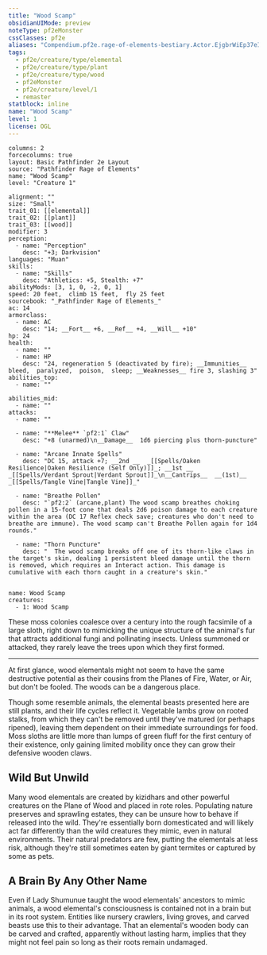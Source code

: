 ```yaml
---
title: "Wood Scamp"
obsidianUIMode: preview
noteType: pf2eMonster
cssClasses: pf2e
aliases: "Compendium.pf2e.rage-of-elements-bestiary.Actor.EjgbrWiEp37eIifZ" 
tags:
  - pf2e/creature/type/elemental
  - pf2e/creature/type/plant
  - pf2e/creature/type/wood
  - pf2eMonster
  - pf2e/creature/level/1
  - remaster
statblock: inline
name: "Wood Scamp"
level: 1
license: OGL
---
```


```statblock
columns: 2
forcecolumns: true
layout: Basic Pathfinder 2e Layout
source: "Pathfinder Rage of Elements"
name: "Wood Scamp"
level: "Creature 1"

alignment: ""
size: "Small"
trait_01: [[elemental]]
trait_02: [[plant]]
trait_03: [[wood]]
modifier: 3
perception:
  - name: "Perception"
    desc: "+3; Darkvision"
languages: "Muan"
skills:
  - name: "Skills"
    desc: "Athletics: +5, Stealth: +7"
abilityMods: [3, 1, 0, -2, 0, 1]
speed: 20 feet,  climb 15 feet,  fly 25 feet
sourcebook: "_Pathfinder Rage of Elements_"
ac: 14
armorclass:
  - name: AC
    desc: "14; __Fort__ +6, __Ref__ +4, __Will__ +10"
hp: 24
health:
  - name: ""
  - name: HP
    desc: "24, regeneration 5 (deactivated by fire); __Immunities__  bleed,  paralyzed,  poison,  sleep; __Weaknesses__ fire 3, slashing 3"
abilities_top:
  - name: ""

abilities_mid:
  - name: ""
attacks:
  - name: ""

  - name: "**Melee** `pf2:1` Claw"
    desc: "+8 (unarmed)\n__Damage__  1d6 piercing plus thorn-puncture"

  - name: "Arcane Innate Spells"
    desc: "DC 15, attack +7; __2nd __  _[[Spells/Oaken Resilience|Oaken Resilience (Self Only)]]_; __1st __  _[[Spells/Verdant Sprout|Verdant Sprout]]_\n__Cantrips__  __(1st)__ _[[Spells/Tangle Vine|Tangle Vine]]_"

  - name: "Breathe Pollen"
    desc: "`pf2:2` (arcane,plant) The wood scamp breathes choking pollen in a 15-foot cone that deals 2d6 poison damage to each creature within the area (DC 17 Reflex check save; creatures who don't need to breathe are immune). The wood scamp can't Breathe Pollen again for 1d4 rounds."

  - name: "Thorn Puncture"
    desc: "  The wood scamp breaks off one of its thorn-like claws in the target's skin, dealing 1 persistent bleed damage until the thorn is removed, which requires an Interact action. This damage is cumulative with each thorn caught in a creature's skin."
 
```

```encounter-table
name: Wood Scamp
creatures:
  - 1: Wood Scamp
```



These moss colonies coalesce over a century into the rough facsimile of a large sloth, right down to mimicking the unique structure of the animal's fur that attracts additional fungi and pollinating insects. Unless summoned or attacked, they rarely leave the trees upon which they first formed.

* * *

At first glance, wood elementals might not seem to have the same destructive potential as their cousins from the Planes of Fire, Water, or Air, but don't be fooled. The woods can be a dangerous place.

Though some resemble animals, the elemental beasts presented here are still plants, and their life cycles reflect it. Vegetable lambs grow on rooted stalks, from which they can't be removed until they've matured (or perhaps ripened), leaving them dependent on their immediate surroundings for food. Moss sloths are little more than lumps of green fluff for the first century of their existence, only gaining limited mobility once they can grow their defensive wooden claws.

## Wild But Unwild

Many wood elementals are created by kizidhars and other powerful creatures on the Plane of Wood and placed in rote roles. Populating nature preserves and sprawling estates, they can be unsure how to behave if released into the wild. They're essentially born domesticated and will likely act far differently than the wild creatures they mimic, even in natural environments. Their natural predators are few, putting the elementals at less risk, although they're still sometimes eaten by giant termites or captured by some as pets.

## A Brain By Any Other Name

Even if Lady Shumunue taught the wood elementals' ancestors to mimic animals, a wood elemental's consciousness is contained not in a brain but in its root system. Entities like nursery crawlers, living groves, and carved beasts use this to their advantage. That an elemental's wooden body can be carved and crafted, apparently without lasting harm, implies that they might not feel pain so long as their roots remain undamaged.
